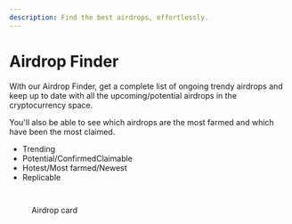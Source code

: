 ```yaml
---
description: Find the best airdrops, effortlessly.
---
```


# Airdrop Finder

With our Airdrop Finder, get a complete list of ongoing trendy airdrops and keep up to date with all the upcoming/potential airdrops in the cryptocurrency space.

You'll also be able to see which airdrops are the most farmed and which have been the most claimed.

* Trending
* Potential/ConfirmedClaimable
* Hotest/Most farmed/Newest
* Replicable

<figure><img src="../../.gitbook/assets/Screenshot 2024-06-10 at 2.55.11 AM.png" alt=""><figcaption></figcaption></figure>

<figure><img src="../../.gitbook/assets/Screenshot 2024-06-10 at 2.57.21 AM.png" alt=""><figcaption><p>Airdrop card</p></figcaption></figure>
